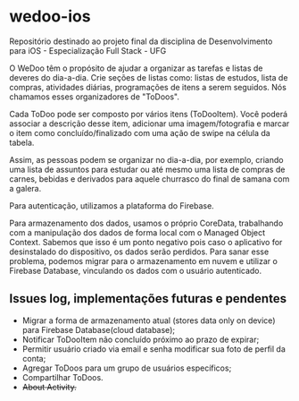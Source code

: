 # wedoo-ios
Repositório destinado ao projeto final da disciplina de Desenvolvimento para iOS - Especialização Full Stack - UFG

O WeDoo têm o propósito de ajudar a organizar as tarefas e listas de deveres do dia-a-dia.
Crie seções de listas como: listas de estudos, lista de compras, atividades diárias, programações de itens a serem seguidos. Nós chamamos esses organizadores de "ToDoos".

Cada ToDoo pode ser composto por vários itens (ToDooItem). Você poderá associar a descrição desse item, adicionar uma imagem/fotografia e marcar o item como concluído/finalizado com uma ação de swipe na célula da tabela.

Assim, as pessoas podem se organizar no dia-a-dia, por exemplo, criando uma lista de assuntos para estudar ou até mesmo uma lista de compras de carnes, bebidas e derivados para aquele churrasco do final de samana com a galera.

Para autenticação, utilizamos a plataforma do Firebase. 

Para armazenamento dos dados, usamos o próprio CoreData, trabalhando com a manipulação dos dados de forma local com o Managed Object Context. Sabemos que isso é um ponto negativo pois caso o aplicativo for desinstalado do dispositivo, os dados serão perdidos. Para sanar esse problema, podemos migrar para o armazenamento em nuvem e utilizar o Firebase Database, vinculando os dados com o usuário autenticado.

## Issues log, implementações futuras e pendentes
 - Migrar a forma de armazenamento atual (stores data only on device) para Firebase Database(cloud database);
 - Notificar ToDooItem não concluído próximo ao prazo de expirar;
 - Permitir usuário criado via email e senha modificar sua foto de perfil da conta;
 - Agregar ToDoos para um grupo de usuários específicos;
 - Compartilhar ToDoos.
 - ~~About Activity.~~

